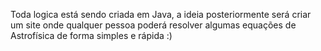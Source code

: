 Toda logica está sendo criada em Java, a ideia posteriormente será criar um site onde qualquer pessoa poderá resolver algumas equações de Astrofísica de forma simples e rápida :)